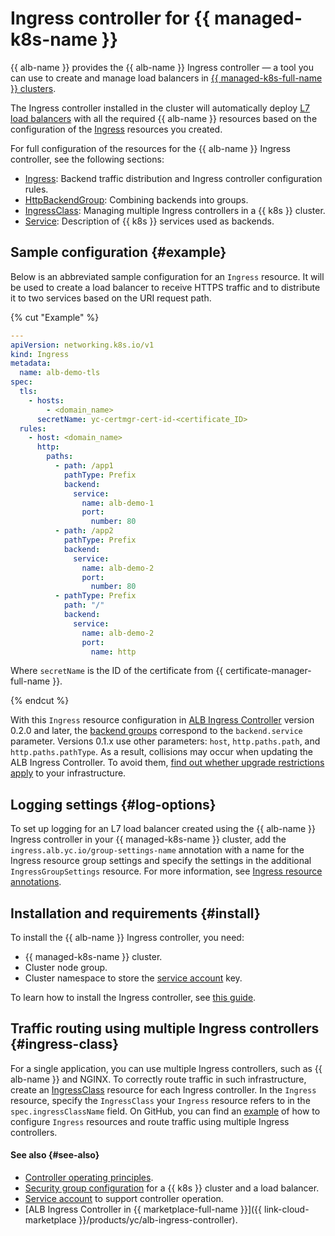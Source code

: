 # Ingress controller for {{ managed-k8s-name }}


{{ alb-name }} provides the {{ alb-name }} Ingress controller — a tool you can use to create and manage load balancers in [{{ managed-k8s-full-name }} clusters](../../../managed-kubernetes/concepts/index.md#kubernetes-cluster).

The Ingress controller installed in the cluster will automatically deploy [L7 load balancers](../../concepts/application-load-balancer.md) with all the required {{ alb-name }} resources based on the configuration of the [Ingress](https://kubernetes.io/docs/concepts/services-networking/ingress/) resources you created.

For full configuration of the resources for the {{ alb-name }} Ingress controller, see the following sections:

* [Ingress](../../k8s-ref/ingress.md): Backend traffic distribution and Ingress controller configuration rules.
* [HttpBackendGroup](../../k8s-ref/http-backend-group.md): Combining backends into groups.
* [IngressClass](../../k8s-ref/ingress-class.md): Managing multiple Ingress controllers in a {{ k8s }} cluster.
* [Service](../../k8s-ref/service-for-ingress.md): Description of {{ k8s }} services used as backends.

## Sample configuration {#example}

Below is an abbreviated sample configuration for an `Ingress` resource. It will be used to create a load balancer to receive HTTPS traffic and to distribute it to two services based on the URI request path.

{% cut "Example" %}

```yaml
---
apiVersion: networking.k8s.io/v1
kind: Ingress
metadata:
  name: alb-demo-tls
spec:
  tls:
    - hosts:
        - <domain_name>
      secretName: yc-certmgr-cert-id-<certificate_ID>
  rules:
    - host: <domain_name>
      http:
        paths:
          - path: /app1
            pathType: Prefix
            backend:
              service:
                name: alb-demo-1
                port:
                  number: 80
          - path: /app2
            pathType: Prefix
            backend:
              service:
                name: alb-demo-2
                port:
                  number: 80
          - pathType: Prefix
            path: "/"
            backend:
              service:
                name: alb-demo-2
                port:
                  name: http
```

Where `secretName` is the ID of the certificate from {{ certificate-manager-full-name }}.

{% endcut %}

With this `Ingress` resource configuration in [ALB Ingress Controller](/marketplace/products/yc/alb-ingress-controller) version 0.2.0 and later, the [backend groups](principles.md) correspond to the `backend.service` parameter. Versions 0.1.x use other parameters: `host`, `http.paths.path`, and `http.paths.pathType`. As a result, collisions may occur when updating the ALB Ingress Controller. To avoid them, [find out whether upgrade restrictions apply](../../operations/k8s-ingress-controller-upgrade.md) to your infrastructure.

## Logging settings {#log-options}

To set up logging for an L7 load balancer created using the {{ alb-name }} Ingress controller in your {{ managed-k8s-name }} cluster, add the `ingress.alb.yc.io/group-settings-name` annotation with a name for the Ingress resource group settings and specify the settings in the additional `IngressGroupSettings` resource. For more information, see [Ingress resource annotations](../../k8s-ref/ingress.md#annotations).

## Installation and requirements {#install}

To install the {{ alb-name }} Ingress controller, you need:

* {{ managed-k8s-name }} cluster.
* Cluster node group.
* Cluster namespace to store the [service account](service-account.md) key.

To learn how to install the Ingress controller, see [this guide](../../operations/k8s-ingress-controller-install.md).

## Traffic routing using multiple Ingress controllers {#ingress-class}

For a single application, you can use multiple Ingress controllers, such as {{ alb-name }} and NGINX. To correctly route traffic in such infrastructure, create an [IngressClass](../../../application-load-balancer/k8s-ref/ingress-class.md) resource for each Ingress controller. In the `Ingress` resource, specify the `IngressClass` your `Ingress` resource refers to in the `spec.ingressClassName` field. On GitHub, you can find an [example](https://github.com/yandex-cloud-examples/yc-mk8s-with-ingress-class) of how to configure `Ingress` resources and route traffic using multiple Ingress controllers.

#### See also {#see-also}

* [Controller operating principles](principles.md).
* [Security group configuration](security-groups.md) for a {{ k8s }} cluster and a load balancer.
* [Service account](service-account.md) to support controller operation.
* [ALB Ingress Controller in {{ marketplace-full-name }}]({{ link-cloud-marketplace }}/products/yc/alb-ingress-controller).

